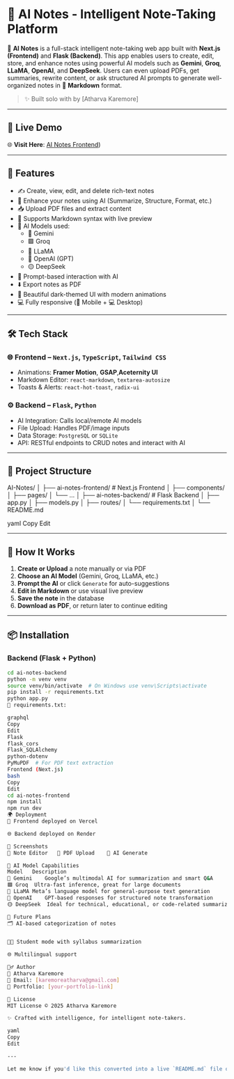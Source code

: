 # 🧠 AI Notes - Intelligent Note-Taking Platform

📌 **AI Notes** is a full-stack intelligent note-taking web app built with **Next.js (Frontend)** and **Flask (Backend)**. This app enables users to create, edit, store, and enhance notes using powerful AI models such as **Gemini**, **Groq**, **LLaMA**, **OpenAI**, and **DeepSeek**. Users can even upload PDFs, get summaries, rewrite content, or ask structured AI prompts to generate well-organized notes in 📄 **Markdown** format.

> ✨ Built solo with  by [Atharva Karemore]

---

## 🔗 Live Demo

  🌐 **Visit Here**: [AI Notes Frontend](https://ai-notes-front.vercel.app))  

---

## 🚀 Features

- ✍️ Create, view, edit, and delete rich-text notes
- 🤖 Enhance your notes using AI (Summarize, Structure, Format, etc.)
- 📥 Upload PDF files and extract content
- 🧾 Supports Markdown syntax with live preview
- 🧠 AI Models used:
  - 🔹 Gemini
  - 🟪 Groq
  - 🐑 LLaMA
  - 🧠 OpenAI (GPT)
  - 🟡 DeepSeek
- 💬 Prompt-based interaction with AI
- ⬇️ Export notes as PDF
- 🌙 Beautiful dark-themed UI with modern animations
- 💻 Fully responsive (📱 Mobile + 💻 Desktop)

---

## 🛠️ Tech Stack

### 🌐 Frontend – `Next.js`, `TypeScript`, `Tailwind CSS`
- Animations: **Framer Motion**, **GSAP**,**Aceternity UI**
- Markdown Editor: `react-markdown`, `textarea-autosize`
- Toasts & Alerts: `react-hot-toast`, `radix-ui`

### ⚙️ Backend – `Flask`, `Python`
- AI Integration: Calls local/remote AI models
- File Upload: Handles PDF/image inputs
- Data Storage: `PostgreSQL` or `SQLite`
- API: RESTful endpoints to CRUD notes and interact with AI

---

## 📂 Project Structure

AI-Notes/
│
├── ai-notes-frontend/ # Next.js Frontend
│ ├── components/
│ ├── pages/
│ └── ...
│
├── ai-notes-backend/ # Flask Backend
│ ├── app.py
│ ├── models.py
│ ├── routes/
│ └── requirements.txt
│
└── README.md

yaml
Copy
Edit

---

## 📝 How It Works

1. **Create or Upload** a note manually or via PDF
2. **Choose an AI Model** (Gemini, Groq, LLaMA, etc.)
3. **Prompt the AI** or click `Generate` for auto-suggestions
4. **Edit in Markdown** or use visual live preview
5. **Save the note** in the database
6. **Download as PDF**, or return later to continue editing

---

## 📦 Installation

### Backend (Flask + Python)
```bash
cd ai-notes-backend
python -m venv venv
source venv/bin/activate  # On Windows use venv\Scripts\activate
pip install -r requirements.txt
python app.py
📄 requirements.txt:

graphql
Copy
Edit
Flask
flask_cors
Flask_SQLAlchemy
python-dotenv
PyMuPDF  # For PDF text extraction
Frontend (Next.js)
bash
Copy
Edit
cd ai-notes-frontend
npm install
npm run dev
🌍 Deployment
🚀 Frontend deployed on Vercel

🌐 Backend deployed on Render

📸 Screenshots
📝 Note Editor	📄 PDF Upload	🤖 AI Generate

🧠 AI Model Capabilities
Model	Description
🔹 Gemini	Google’s multimodal AI for summarization and smart Q&A
🟪 Groq	Ultra-fast inference, great for large documents
🐑 LLaMA	Meta’s language model for general-purpose text generation
🧠 OpenAI	GPT-based responses for structured note transformation
🟡 DeepSeek	Ideal for technical, educational, or code-related summarization

📌 Future Plans
🗂️ AI-based categorization of notes


🧑‍🎓 Student mode with syllabus summarization

🌐 Multilingual support

🙋‍♂️ Author
👤 Atharva Karemore
📧 Email: [karemoreatharva@gmail.com]
🔗 Portfolio: [your-portfolio-link]

📄 License
MIT License © 2025 Atharva Karemore

✨ Crafted with intelligence, for intelligent note-takers.

yaml
Copy
Edit

---

Let me know if you'd like this converted into a live `README.md` file or published into a GitHub repo for you!
